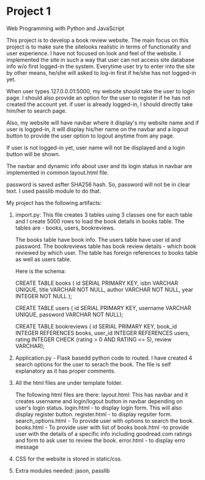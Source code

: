 # Project 1

Web Programming with Python and JavaScript


This project is to develop a book review website. The main focus on this project is to make sure the sitelooks realistic in terms of functionality and user experience. I have not focused on look and feel of the website. I implemented the site in such a way that user can not access site database info w/o first logged-in the system. Everytime user try to enter into the site by other means, he/she will asked to log-in first if he/she has not logged-in yet.


When user types 127.0.0.01:5000, my website should take the user to login page. I should also provide an option for the user to register if he has not created the account yet. if user is already logged-in, I should directly take him/her to search page.

Also, my website will have navbar where it display's my website name and if user is logged-in, it will display his/her name on the navbar and a logout button to provide the user option to logout anytime from any page.

If user is not logged-in yet, user name will not be displayed and a login button will be shown.

The navbar and dynamic info about user and its login status in navbar are  implemented in common layout.html file.

password is saved asfter SHA256 hash. So, password will not be in clear text. I used passlib module to do that.

My project has the following artifacts:
1. import.py:
   This file creates 3 tables using 3 classes one for each table and I create 5000 rows to load the book details in books table.
   The tables are - books, users, bookreviews.

   The books table have book info.
   The users table have user id and password.
   The bookreviews table has book review details - which book reviewed by which user. The table has foreign references to books table as well as users table. 

   Here is the schema:

    CREATE TABLE books (
    id SERIAL PRIMARY KEY,
    isbn VARCHAR  UNIQUE,
    title VARCHAR NOT NULL,
    author VARCHAR NOT NULL,
    year INTEGER  NOT NULL
    );

    CREATE TABLE users (
    id SERIAL PRIMARY KEY,
    username VARCHAR UNIQUE,
    password VARCHAR NOT NULL);

    CREATE TABLE bookreviews (
    id SERIAL PRIMARY KEY,
    book_id INTEGER REFERENCES books,
    user_id INTEGER REFERENCES users,
    rating  INTEGER CHECK (rating > 0 AND RATING <= 5),
    review  VARCHAR);
   


1. Application.py - Flask basedd python code to routed. I have created 4 search options for the user to serach the book. The file is self explanatory as it has proper comments.
2. All the html files are under template folder.

   The following html files are there:
    layout.html: This has navbar and it creates username and login/logout button in navbar depending on user's login status.
    login.html - to display login form. This will also display register button.
    register.html - to display regsiter form. 
    search_options.html - To provide user with  options to search the book.
    books.html - To provide user with list of books 
    book.html -to provide user with the details of a specific info including goodread.com ratings and form to ask user to review the book.
    error.html - to display erro message

    
3. CSS for the website is stored in static/css.

4. Extra modules needed:  jason, passlib
